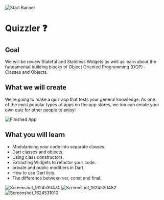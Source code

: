 ![Start Banner](https://sweep.ac.uk/wp-content/uploads/yellow-banner.jpg)


# Quizzler ❓

## Goal

We will be review Stateful and Stateless Widgets as well as learn about the fundamental building blocks of Object Oriented Programming (OOP) - Classes and Objects. 


## What we will create

We’re going to make a quiz app that tests your general knowledge. As one of the most popular types of apps on the app stores, we too can create your own quiz for other people to enjoy!

![Finished App](https://github.com/londonappbrewery/Images/blob/master/quizzler-demo.gif)

## What you will learn

- Modularising your code into separate classes.
- Dart classes and objects.
- Using class constructors.
- Extracting Widgets to refactor your code.
- private and public modifiers in Dart.
- How to use Dart lists.
- The difference between var, const and final.

![Screenshot_1624530474](https://user-images.githubusercontent.com/81528687/123248944-1bed7900-d506-11eb-9e27-ae12b654b015.png) ![Screenshot_1624530482](https://user-images.githubusercontent.com/81528687/123248957-20199680-d506-11eb-8770-8dd60098a826.png) ![Screenshot_1624531010](https://user-images.githubusercontent.com/81528687/123249083-3e7f9200-d506-11eb-9590-517ecd017811.png)


